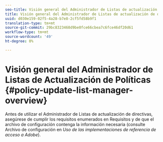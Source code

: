 ```yaml
---
seo-title: Visión general del Administrador de Listas de actualización de directivas
title: Visión general del Administrador de Listas de actualización de directivas
uuid: d030e159-02f5-4a28-b7e8-2cf5fd58b9f1
translation-type: tm+mt
source-git-commit: 29bc8323460d9be0fce66cbea7c6fce46df20d61
workflow-type: tm+mt
source-wordcount: '49'
ht-degree: 0%

---
```



# Visión general del Administrador de Listas de Actualización de Políticas {#policy-update-list-manager-overview}

Antes de utilizar el Administrador de Listas de actualización de directivas, asegúrese de cumplir los requisitos enumerados en Requisitos y de que el archivo de configuración contenga la información necesaria (consulte Archivo de configuración en *Uso de las implementaciones de referencia de acceso a Adobe*).
